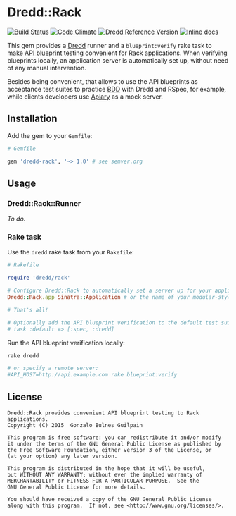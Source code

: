 Dredd::Rack
===========

[![Build Status](https://travis-ci.org/gonzalo-bulnes/dredd-rack.svg?branch=master)](https://travis-ci.org/gonzalo-bulnes/dredd-rack)
[![Code Climate](https://codeclimate.com/github/gonzalo-bulnes/dredd-rack.svg)](https://codeclimate.com/github/gonzalo-bulnes/dredd-rack)
[![Dredd Reference Version](https://img.shields.io/badge/dredd_reference_version-0.4.1-green.svg)](https://github.com/apiaryio/dredd)
[![Inline docs](http://inch-ci.org/github/gonzalo-bulnes/dredd-rack.svg?branch=master)](http://inch-ci.org/github/gonzalo-bulnes/dredd-rack)

This gem provides a [Dredd][dredd] runner and a `blueprint:verify` rake task to make [API blueprint][blueprint] testing convenient for Rack applications. When verifying blueprints locally, an application server is automatically set up, without need of any manual intervention.

Besides being convenient, that allows to use the API blueprints as acceptance test suites to practice [BDD][rspec-book] with Dredd and RSpec, for example, while clients developers use [Apiary][apiary] as a mock server.

  [dredd]: https://github.com/apiaryio/dredd
  [blueprint]: https://apiblueprint.org/
  [rspec-book]: https://pragprog.com/book/achbd/the-rspec-book
  [apiary]: http://apiary.io

Installation
------------

Add the gem to your `Gemfile`:

```ruby
# Gemfile

gem 'dredd-rack', '~> 1.0' # see semver.org
```

Usage
-----

### Dredd::Rack::Runner

_To do._


### Rake task

Use the `dredd` rake task from your `Rakefile`:

```ruby
# Rakefile

require 'dredd/rack'

# Configure Dredd::Rack to automatically set a server up for your application
Dredd::Rack.app Sinatra::Application # or the name of your modular-style app, or Rails app

# That's all!

# Optionally add the API blueprint verification to the default test suite
# task :default => [:spec, :dredd]
```

Run the API blueprint verification locally:

```bash
rake dredd

# or specify a remote server:
#API_HOST=http://api.example.com rake blueprint:verify
```

License
-------

    Dredd::Rack provides convenient API blueprint testing to Rack applications.
    Copyright (C) 2015  Gonzalo Bulnes Guilpain

    This program is free software: you can redistribute it and/or modify
    it under the terms of the GNU General Public License as published by
    the Free Software Foundation, either version 3 of the License, or
    (at your option) any later version.

    This program is distributed in the hope that it will be useful,
    but WITHOUT ANY WARRANTY; without even the implied warranty of
    MERCHANTABILITY or FITNESS FOR A PARTICULAR PURPOSE.  See the
    GNU General Public License for more details.

    You should have received a copy of the GNU General Public License
    along with this program.  If not, see <http://www.gnu.org/licenses/>.
